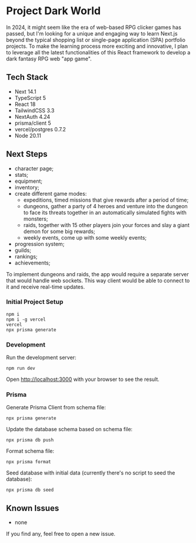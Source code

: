 # Project Dark World

In 2024, it might seem like the era of web-based RPG clicker games has passed, but I'm looking for a unique and engaging way to learn Next.js beyond the typical shopping list or single-page application (SPA) portfolio projects. To make the learning process more exciting and innovative, I plan to leverage all the latest functionalities of this React framework to develop a dark fantasy RPG web "app game".

## Tech Stack

- Next 14.1
- TypeScript 5
- React 18
- TailwindCSS 3.3
- NextAuth 4.24
- prisma/client 5
- vercel/postgres 0.7.2
- Node 20.11

## Next Steps

- character page;
- stats;
- equipment;
- inventory;
- create different game modes:
  - expeditions, timed missions that give rewards after a period of time;
  - dungeons, gather a party of 4 heroes and venture into the dungeon to face its threats together in an automatically simulated fights with monsters;
  - raids, together with 15 other players join your forces and slay a giant demon for some big rewards;
  - weekly events, come up with some weekly events;
- progression system;
- guilds;
- rankings;
- achievements;

To implement dungeons and raids, the app would require a separate server that would handle web sockets. This way client would be able to connect to it and receive real-time updates.

### Initial Project Setup

```
npm i
npm i -g vercel
vercel
npx prisma generate
```

### Development

Run the development server:

```
npm run dev
```

Open [http://localhost:3000](http://localhost:3000) with your browser to see the result.

### Prisma

Generate Prisma Client from schema file:

```
npx prisma generate
```

Update the database schema based on schema file:

```
npx prisma db push
```

Format schema file:

```
npx prisma format
```

Seed database with initial data (currently there's no script to seed the database):

```
npx prisma db seed
```

## Known Issues

- none

If you find any, feel free to open a new issue.
